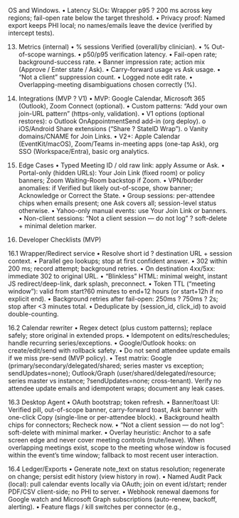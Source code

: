 ﻿OS and Windows.
• Latency SLOs: Wrapper p95 ? 200 ms across key regions; fail-open rate below the target threshold.
• Privacy proof: Named export keeps PHI local; no names/emails leave the device (verified by intercept tests).

13. Metrics (internal)
• % sessions Verified (overall/by clinician).
• % Out-of-scope warnings.
• p50/p95 verification latency.
• Fail-open rate; background-success rate.
• Banner impression rate; action mix (Approve / Enter state / Ask).
• Carry-forward usage vs Ask usage.
• “Not a client” suppression count.
• Logged note edit rate.
• Overlapping-meeting disambiguations chosen correctly (%).

14. Integrations (MVP ? V1)
• MVP: Google Calendar, Microsoft 365 (Outlook), Zoom Connect (optional).
• Custom patterns: “Add your own join-URL pattern” (https-only, validation).
• V1 options (optional restores):
o Outlook OnAppointmentSend add-in (org deploy).
o iOS/Android Share extensions (“Share ? StateID Wrap”).
o Vanity domains/CNAME for Join Links.
• V2+: Apple Calendar (EventKit/macOS), Zoom/Teams in-meeting apps (one-tap Ask), org SSO (Workspace/Entra), basic org analytics.

15. Edge Cases
• Typed Meeting ID / old raw link: apply Assume or Ask.
• Portal-only (hidden URLs): Your Join Link (fixed room) or policy banners; Zoom Waiting-Room backstop if Zoom.
• VPN/border anomalies: if Verified but likely out-of-scope, show banner; Acknowledge or Correct the State.
• Group sessions: per-attendee chips when emails present; one Ask covers all; session-level status otherwise.
• Yahoo-only manual events: use Your Join Link or banners.
• Non-client sessions: “Not a client session — do not log” ? soft-delete + minimal deletion marker.

16. Developer Checklists (MVP)

16.1 Wrapper/Redirect service
• Resolve short id ? destination URL + session context.
• Parallel geo lookups; stop at first confident answer.
• 302 within 200 ms; record attempt; background retries.
• On destination 4xx/5xx: immediate 302 to original URL.
• “Blinkless” HTML: minimal weight, instant JS redirect/deep-link, dark splash, preconnect.
• Token TTL (“meeting window”): valid from start?60 minutes to end+12 hours (or start+12h if no explicit end).
• Background retries after fail-open: 250ms ? 750ms ? 2s; stop after <3 minutes total.
• Deduplicate by (session_id, click_id) to avoid double-counting.

16.2 Calendar rewriter
• Regex detect (plus custom patterns); replace safely; store original in extended props.
• Idempotent on edits/reschedules; handle recurring series/exceptions.
• Google/Outlook hooks: on create/edit/send with rollback safety.
• Do not send attendee update emails if we miss pre-send (MVP policy).
• Test matrix: Google (primary/secondary/delegated/shared; series master vs exception; sendUpdates=none); Outlook/Graph (user/shared/delegated/resource; series master vs instance; ?sendUpdates=none; cross-tenant). Verify no attendee update emails and idempotent wraps; document any leak cases.

16.3 Desktop Agent
• OAuth bootstrap; token refresh.
• Banner/toast UI: Verified pill, out-of-scope banner, carry-forward toast, Ask banner with one-click Copy (single-line or per-attendee block).
• Background health chips for connectors; Recheck now.
• “Not a client session — do not log”: soft-delete with minimal marker.
• Overlay heuristic: Anchor to a safe screen edge and never cover meeting controls (mute/leave). When overlapping meetings exist, scope to the meeting whose window is focused within the event’s time window; fallback to most recent user interaction.

16.4 Ledger/Exports
• Generate note_text on status resolution; regenerate on change; persist edit history (view history in row).
• Named Audit Pack (local): pull calendar events locally via OAuth; join on event id/start; render PDF/CSV client-side; no PHI to server.
• Webhook renewal daemons for Google watch and Microsoft Graph subscriptions (auto-renew, backoff, alerting).
• Feature flags / kill switches per connector (e.g.,
